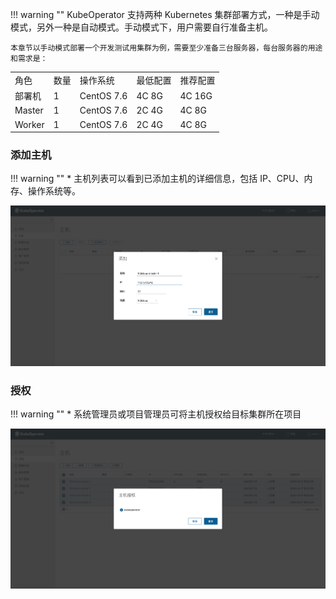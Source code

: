 
!!! warning ""
    KubeOperator 支持两种 Kubernetes 集群部署方式，一种是手动模式，另外一种是自动模式。手动模式下，用户需要自行准备主机。

    本章节以手动模式部署一个开发测试用集群为例，需要至少准备三台服务器，每台服务器的用途和需求是：

<table>
    <tr>
        <td>角色</td>
        <td>数量</td>
        <td>操作系统</td>
        <td>最低配置</td>
        <td>推荐配置</td>
    </tr>
    <tr>
        <td>部署机</td>
        <td>1</td>
        <td>CentOS 7.6</td>
        <td>4C 8G</td>
        <td>4C 16G</td>
    </tr>
    <tr>
        <td>Master</td>
        <td>1</td>
        <td>CentOS 7.6</td>
        <td>2C 4G</td>
        <td>4C 8G</td>
    </tr>
    <tr>
        <td>Worker</td>
        <td>1</td>
        <td>CentOS 7.6</td>
        <td>2C 4G</td>
        <td>4C 8G</td>
    </tr>
</table>

### 添加主机

!!! warning ""
    * 主机列表可以看到已添加主机的详细信息，包括 IP、CPU、内存、操作系统等。

![host-add](../../img/user_manual/hosts/host-add.png)

### 授权

!!! warning ""
    * 系统管理员或项目管理员可将主机授权给目标集群所在项目

![host-authorization](../../img/user_manual/hosts/host-authorization.png)
